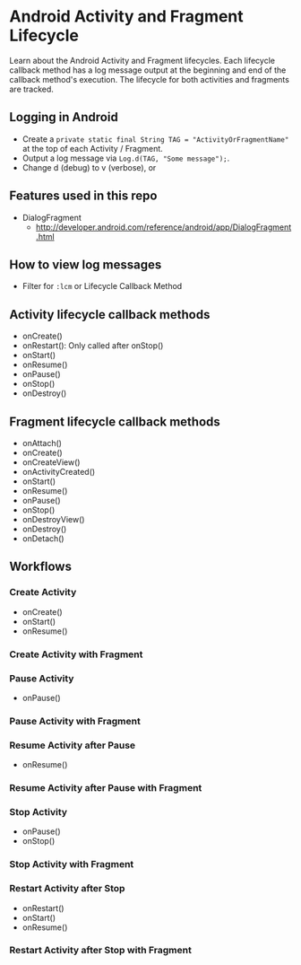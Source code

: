 # Android Activity and Fragment Lifecycle

Learn about the Android Activity and Fragment lifecycles. Each lifecycle callback method has a log
message output at the beginning and end of the callback method's execution. The lifecycle for both
activities and fragments are tracked.

## Logging in Android

- Create a `private static final String TAG = "ActivityOrFragmentName"` at the top of each
  Activity / Fragment.
- Output a log message via `Log.d(TAG, "Some message");`.
- Change d (debug) to v (verbose), or

## Features used in this repo

- DialogFragment
    - http://developer.android.com/reference/android/app/DialogFragment.html


## How to view log messages

- Filter for `:lcm` or Lifecycle Callback Method

## Activity lifecycle callback methods

- onCreate()
- onRestart(): Only called after onStop()
- onStart()
- onResume()
- onPause()
- onStop()
- onDestroy()

## Fragment lifecycle callback methods

- onAttach()
- onCreate()
- onCreateView()
- onActivityCreated()
- onStart()
- onResume()
- onPause()
- onStop()
- onDestroyView()
- onDestroy()
- onDetach()

## Workflows

### Create Activity

- onCreate()
- onStart()
- onResume()

### Create Activity with Fragment



### Pause Activity

- onPause()

### Pause Activity with Fragment

### Resume Activity after Pause

- onResume()

### Resume Activity after Pause with Fragment

### Stop Activity

- onPause()
- onStop()

### Stop Activity with Fragment

### Restart Activity after Stop

- onRestart()
- onStart()
- onResume()

### Restart Activity after Stop with Fragment
